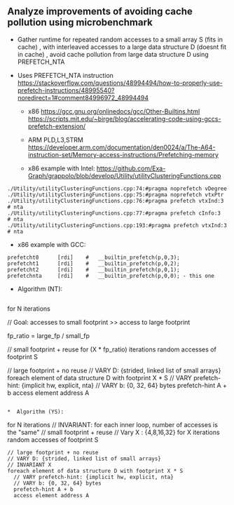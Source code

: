 Analyze improvements of avoiding cache pollution using microbenchmark
-----------------------------------------------------------------------------

*  Gather runtime for repeated random accesses to a small array S (fits in cache) , 
	with interleaved accesses to a large data structure D (doesnt fit in cache) , 
	avoid cache pollution from large data structure D using PREFETCH_NTA

*  Uses PREFETCH_NTA instruction
   https://stackoverflow.com/questions/48994494/how-to-properly-use-prefetch-instructions/48995540?noredirect=1#comment84996972_48994494

   * x86
     https://gcc.gnu.org/onlinedocs/gcc/Other-Builtins.html
     https://scripts.mit.edu/~birge/blog/accelerating-code-using-gccs-prefetch-extension/

   * ARM PLD,L3,STRM
     https://developer.arm.com/documentation/den0024/a/The-A64-instruction-set/Memory-access-instructions/Prefetching-memory


   * x86 example with Intel:
     https://github.com/Exa-Graph/grappolo/blob/develop/Utility/utilityClusteringFunctions.cpp

  ```
  ./Utility/utilityClusteringFunctions.cpp:74:#pragma noprefetch vDegree
  ./Utility/utilityClusteringFunctions.cpp:75:#pragma noprefetch vtxPtr
  ./Utility/utilityClusteringFunctions.cpp:76:#pragma prefetch vtxInd:3  # nta
  ./Utility/utilityClusteringFunctions.cpp:77:#pragma prefetch cInfo:3   # nta
  ./Utility/utilityClusteringFunctions.cpp:193:#pragma prefetch vtxInd:3 # nta
  ```

   * x86 example with GCC:
  ```
  prefetcht0      [rdi]    #   __builtin_prefetch(p,0,3);
  prefetcht1      [rdi]    #   __builtin_prefetch(p,0,2);
  prefetcht2      [rdi]    #   __builtin_prefetch(p,0,1);
  prefetchnta     [rdi]    #   __builtin_prefetch(p,0,0); - this one
  ```

* Algorithm (NT):
   ```
for N iterations

  // Goal: accesses to small footprint >> access to large footprint
  
  fp_ratio = large_fp / small_fp

  // small footprint + reuse
  for (X * fp_ratio) iterations
    random accesses of footprint S

  // large footprint + no reuse
  // VARY D: {strided, linked list of small arrays}
  foreach element of data structure D with footprint X * S
    // VARY prefetch-hint: {implicit hw, explicit, nta}
    // VARY b: {0, 32, 64} bytes
    prefetch-hint A + b
    access element address A

```

*  Algorithm (YS):
```
  for N iterations 
    // INVARIANT: for each inner loop, number of accesses is the "same"
    // small footprint + reuse 
    // Vary X : {4,8,16,32}
    for X iterations
           random accesses of footprint S

    // large footprint + no reuse 
    // VARY D: {strided, linked list of small arrays}
    // INVARIANT X
    foreach element of data structure D with footprint X * S
      // VARY prefetch-hint: {implicit hw, explicit, nta}
      // VARY b: {0, 32, 64} bytes
      prefetch-hint A + b
      access element address A
```




